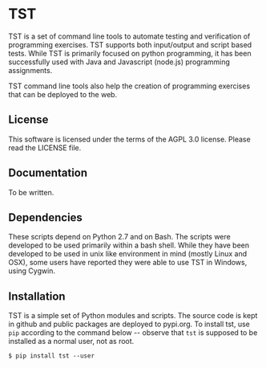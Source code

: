 # TST

TST is a set of command line tools to automate testing and
verification of programming exercises. TST supports both
input/output and script based tests. While TST is primarily
focused on python programming, it has been successfully used with
Java and Javascript (node.js) programming assignments.

TST command line tools also help the creation of programming
exercises that can be deployed to the web.

## License

This software is licensed under the terms of the AGPL 3.0
license. Please read the LICENSE file.


## Documentation

To be written.


## Dependencies

These scripts depend on Python 2.7 and on Bash. The scripts were
developed to be used primarily within a bash shell. While they
have been developed to be used in unix like environment in mind
(mostly Linux and OSX), some users have reported they were able
to use TST in Windows, using Cygwin.


## Installation

TST is a simple set of Python modules and scripts. The source
code is kept in github and public packages are deployed to
pypi.org. To install tst, use `pip` according to the command
below -- observe that `tst` is supposed to be installed as a
normal user, not as root.

    $ pip install tst --user

